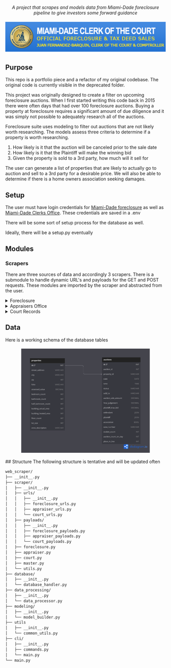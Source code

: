 <p align="center">
    <i align="center">A project that scrapes and models data from Miami-Dade foreclosure pipeline to give investors some forward guidance</i>
</p>
<h4 align="center">
    <img src="./ext/clerk_of_courts_logo.png">
</h4>

## Purpose
This repo is a portfolio piece and a refactor of my original codebase. The original code is currently visible in the deprecated folder. 

This project was originally designed to create a filter on upcoming foreclosure auctions. When I first started writing this code back in 2015 there were often days that had over 100 foreclosure auctions. Buying a property at foreclosure requires a significant amount of due diligence and it was simply not possible to adequately research all of the auctions. 

Foreclosure suite uses modeling to filter out auctions that are not likely worth researching. The models assess three criteria to determine if a property is worth researching.

<ol>
    <li>How likely is it that the auction will be canceled prior to the sale date</li>
    <li>How likely is it that the Plaintiff will make the winning bid</li>
    <li>Given the property is sold to a 3rd party, how much will it sell for</li>
</ol>

The user can generate a list of properties that are likely to actually go to auction and sell to a 3rd party for a desirable price. We will also be able to determine if there is a home owners association seeking damages.


## Setup
The user must have login credentials for <a href="http://realforeclose.miamidade.gov">Miami-Dade foreclosure</a> as well as <a href="https://www2.miamidadeclerk.gov/PremierServices/login.aspx">Miami-Dade Clerks Office</a>. These credentials are saved in a .env

There will be some sort of setup process for the database as well.

Ideally, there will be a setup.py eventually

## Modules
### Scrapers
There are three sources of data and accordingly 3 scrapers. There is a submodule to handle dynamic URL's and payloads for the GET and POST requests. These modules are imported by the scraper and abstracted from the user.

<details>
<summary>Foreclosure</summary>
<br>
This is the scraper module responsible for pulling data from the
<a href='https://www.miamidade.realforeclose.com/'>Miami-Dade foreclosure</a> website. We get access to information about auctions, and some partial data regarding court records and property information from 3 different endpoints

<br>
Foreclosure scraping begins by getting a list of auction id's for a given date.

```python
>>> from foreclosure_suite.scrapers.foreclosure import ForeclosureScraper

>>> foreclosure_scraper = ForeclosureScraper()
>>> auction_id_list = foreclosure_scraper.get_days_aids(auction_date)
>>> auction_id_list
['1253580', '1254736', ..., '1250248', '1255395']
```
The auction id then allows us access to two new endpoints

The first of which returns data about the auction results:
```python
>>> foreclosure_scraper.get_auction_sale_data(auction_id_list[0])
{
    'status': 'Canceled per Order', 
    'time': '', 
    'sale': '', 
    'plaintiff_max_bid': 'A'
}

>>> foreclosure_scraper.get_auction_sale_data(auction_id_list[1])
{
    'status': '3rd Party Bidder', 
    'time': '08/09/2023 09:03 AM ET', 
    'sale': '$321,100.00', 
    'plaintiff_max_bid': '$300,000.00'
}

>>> foreclosure_scraper.get_auction_sale_data(auction_id_list[3])
{
    'status': 'Sold to Plaintiff', 
    'time': '08/09/2023 09:07 AM ET', 
    'sale': '$422,300.00', 
    'plaintiff_max_bid': '$500,000.00'
}
```
The second gives us some data about the legal case and the property itself
```python
>>> foreclosure_scraper.get_auction_property_data(auction_id_list[2])
{
    'case_number_(count)': '2019-007340-CA-01', 
    'count_description': '', 
    'case_type': 'FORECLOSURE', 
    'final_judgment_amount': '$409,803.13', 
    'parcel_id': '30-3122-008-2020', 
    'certificate_number': '', 
    'property_address': '4041 NW 23 CT', 
    'assessed_value': '$115,890.00', 'property_appraiser_legal_description': ' 22 53 41\nGARDEN CITY PB 5-73\nW1/2 OF LOTS 29 & 30 BLK 9\nLOT SIZE 100.860 X 69\nOR 18802-0649 0999 1\nCOC 24567-1736 05 2006 1', 
    'defendant': ['LINARTE, JAIRO J', 'VEGA, LUCILA G', 'MIAMI-DADE C   UCILA', 'Sherman, David Alan'], 
    'plaintiff': ['BANK OF NEW YORK MELLON (THE)', 'Dreilinger, Gregg R']
}

```
</details>
<details>
<summary>Appraisers Office</summary>
<br>
This scraper is responsible for scraping data from the county appraisers office through the county's <a href='https://www.miamidade.gov/Apps/PA/propertysearch/#/'>property search. </a>
The ```foreclosure_scraper.get_auction_property_data``` response gives us a property parcel_id which we can then use to scrape data from the county appraisers office. This endpoint exposes a significant amount of data about the property itself

```python
from foreclosure_suite.scrapers.appraiser import AppraiserScraper

>>> appraiser_scraper = AppraiserScraper(parcel_id)
>>> property_data = appraiser_scraper.get_appraisers_json()

>>> property_data['Assessment'][0]
{
    'AssessedValue': 127479, 
    'BuildingOnlyValue': 125976, 
    'ExtraFeatureValue': 1608, 
    'LandValue': 205290, 
    'Message': None, 
    'TotalValue': 332874, 
    'Year': 2023
}

>>> property_data['Building']['BuildingInfos'][0]['HeatedArea']
1453

>>> property_data['ExtraFeature']['ExtraFeatureInfos'][0]['Description']
'Chain-link Fence 4-5 ft high'

>>> property_data['PropertyInfo']['BathroomCount']
3

>>> property_data.keys()
dict_keys(['Additionals', 'Assessment', 'Benefit', 'Building', 'ClassifiedAgInfo', 'Completed', 'District', 'ExtraFeature', 'GeoParcel', 'Land', 'LegalDescription', 'MailingAddress', 'Message', 'OwnerInfos', 'PropertyInfo', 'RollY
ear1', 'SalesInfos', 'SiteAddress', 'Taxable'])

```
</details>

<details>
<summary>Court Records</summary>
<br>
The ```foreclosure_scraper.get_auction_property_data``` response gives us a case number which we can then use to scrape data from the clerk of courts. The clerk of courts website uses aspx.net and is very slow to scrape. The only datapoint we currently extract is number of items on the docket


```python
from foreclosure_suite.scrapers.courts import CourtScraper

>>> court_scraper = CourtScraper(case_number)
>>> court_scraper.get_docket_count()
212
```
It would be beneficial to eventually scrape each docket entry and search for evidence of upcoming cancellation.
</details>

## Data

Here is a working schema of the database tables
<h4 align="center">
    <img width="80%" align="center" src="./ext/raw_data_schema.png">
</h4>
## Structure
The following structure is tentative and will be updated often

```bash
web_scraper/
├── __init__.py
├── scraper/
│   ├── __init__.py
│   ├── urls/
│   │   ├── __init__.py
│   │   ├── foreclosure_urls.py
│   │   ├── appraiser_urls.py
│   │   └── court_urls.py
│   ├── payloads/
│   │   ├── __init__.py
│   │   ├── foreclosure_payloads.py
│   │   ├── appraiser_payloads.py
│   │   └── court_payloads.py
│   ├── foreclosure.py
│   ├── appraiser.py
│   ├── court.py   
│   ├── master.py 
│   └── utils.py 
├── database/
│   ├── __init__.py
│   └── database_handler.py
├── data_processing/
│   ├── __init__.py
│   └── data_processor.py
├── modeling/
│   ├── __init__.py
│   └── model_builder.py
├── utils
│   ├── __init__.py
│   └── common_utils.py
├── cli/
│   ├── __init__.py
│   ├── commands.py
│   └── main.py
└── main.py
```
